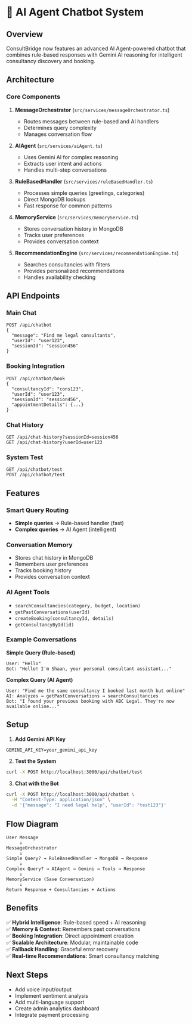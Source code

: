 # 🤖 AI Agent Chatbot System

## Overview
ConsultBridge now features an advanced AI Agent-powered chatbot that combines rule-based responses with Gemini AI reasoning for intelligent consultancy discovery and booking.

## Architecture

### Core Components

1. **MessageOrchestrator** (`src/services/messageOrchestrator.ts`)
   - Routes messages between rule-based and AI handlers
   - Determines query complexity
   - Manages conversation flow

2. **AIAgent** (`src/services/aiAgent.ts`)
   - Uses Gemini AI for complex reasoning
   - Extracts user intent and actions
   - Handles multi-step conversations

3. **RuleBasedHandler** (`src/services/ruleBasedHandler.ts`)
   - Processes simple queries (greetings, categories)
   - Direct MongoDB lookups
   - Fast response for common patterns

4. **MemoryService** (`src/services/memoryService.ts`)
   - Stores conversation history in MongoDB
   - Tracks user preferences
   - Provides conversation context

5. **RecommendationEngine** (`src/services/recommendationEngine.ts`)
   - Searches consultancies with filters
   - Provides personalized recommendations
   - Handles availability checking

## API Endpoints

### Main Chat
```
POST /api/chatbot
{
  "message": "Find me legal consultants",
  "userId": "user123",
  "sessionId": "session456"
}
```

### Booking Integration
```
POST /api/chatbot/book
{
  "consultancyId": "cons123",
  "userId": "user123",
  "sessionId": "session456",
  "appointmentDetails": {...}
}
```

### Chat History
```
GET /api/chat-history?sessionId=session456
GET /api/chat-history?userId=user123
```

### System Test
```
GET /api/chatbot/test
POST /api/chatbot/test
```

## Features

### Smart Query Routing
- **Simple queries** → Rule-based handler (fast)
- **Complex queries** → AI Agent (intelligent)

### Conversation Memory
- Stores chat history in MongoDB
- Remembers user preferences
- Tracks booking history
- Provides conversation context

### AI Agent Tools
- `searchConsultancies(category, budget, location)`
- `getPastConversations(userId)`
- `createBooking(consultancyId, details)`
- `getConsultancyById(id)`

### Example Conversations

**Simple Query (Rule-based)**
```
User: "Hello"
Bot: "Hello! I'm Shaan, your personal consultant assistant..."
```

**Complex Query (AI Agent)**
```
User: "Find me the same consultancy I booked last month but online"
AI: Analyzes → getPastConversations → searchConsultancies
Bot: "I found your previous booking with ABC Legal. They're now available online..."
```

## Setup

1. **Add Gemini API Key**
```env
GEMINI_API_KEY=your_gemini_api_key
```

2. **Test the System**
```bash
curl -X POST http://localhost:3000/api/chatbot/test
```

3. **Chat with the Bot**
```bash
curl -X POST http://localhost:3000/api/chatbot \
  -H "Content-Type: application/json" \
  -d '{"message": "I need legal help", "userId": "test123"}'
```

## Flow Diagram

```
User Message
     ↓
MessageOrchestrator
     ↓
Simple Query? → RuleBasedHandler → MongoDB → Response
     ↓
Complex Query? → AIAgent → Gemini → Tools → Response
     ↓
MemoryService (Save Conversation)
     ↓
Return Response + Consultancies + Actions
```

## Benefits

✅ **Hybrid Intelligence**: Rule-based speed + AI reasoning  
✅ **Memory & Context**: Remembers past conversations  
✅ **Booking Integration**: Direct appointment creation  
✅ **Scalable Architecture**: Modular, maintainable code  
✅ **Fallback Handling**: Graceful error recovery  
✅ **Real-time Recommendations**: Smart consultancy matching  

## Next Steps

- Add voice input/output
- Implement sentiment analysis
- Add multi-language support
- Create admin analytics dashboard
- Integrate payment processing